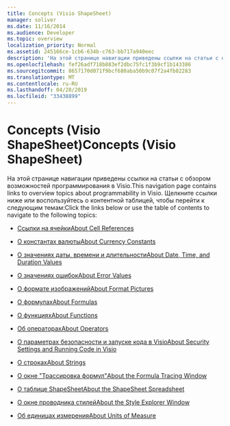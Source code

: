 ```yaml
---
title: Concepts (Visio ShapeSheet)
manager: soliver
ms.date: 11/16/2014
ms.audience: Developer
ms.topic: overview
localization_priority: Normal
ms.assetid: 245166ce-1cb6-634b-c763-bb717a940eec
description: 'На этой странице навигации приведены ссылки на статьи с обзором возможностей программирования в Visio. Щелкните ссылки ниже или воспользуйтесь о контентной таблицей, чтобы перейти к следующим темам:'
ms.openlocfilehash: fef26adf718b883ef2dbc75fc1f3b9cf1b143386
ms.sourcegitcommit: 8657170d071f9bcf680aba50b9c07f2a4fb82283
ms.translationtype: MT
ms.contentlocale: ru-RU
ms.lasthandoff: 04/28/2019
ms.locfileid: "33438899"
---
```

# <a name="concepts-visio-shapesheet"></a><span data-ttu-id="1672f-104">Concepts (Visio ShapeSheet)</span><span class="sxs-lookup"><span data-stu-id="1672f-104">Concepts (Visio ShapeSheet)</span></span>

<span data-ttu-id="1672f-105">На этой странице навигации приведены ссылки на статьи с обзором возможностей программирования в Visio.</span><span class="sxs-lookup"><span data-stu-id="1672f-105">This navigation page contains links to overview topics about programmability in Visio.</span></span> <span data-ttu-id="1672f-106">Щелкните ссылки ниже или воспользуйтесь о контентной таблицей, чтобы перейти к следующим темам:</span><span class="sxs-lookup"><span data-stu-id="1672f-106">Click the links below or use the table of contents to navigate to the following topics:</span></span>
  
- [<span data-ttu-id="1672f-107">Ссылки на ячейки</span><span class="sxs-lookup"><span data-stu-id="1672f-107">About Cell References</span></span>](about-cell-references.md)
    
- [<span data-ttu-id="1672f-108">О константах валюты</span><span class="sxs-lookup"><span data-stu-id="1672f-108">About Currency Constants</span></span>](about-currency-constants.md)
    
- [<span data-ttu-id="1672f-109">О значениях даты, времени и длительности</span><span class="sxs-lookup"><span data-stu-id="1672f-109">About Date, Time, and Duration Values</span></span>](about-date-time-and-duration-values.md)
    
- [<span data-ttu-id="1672f-110">О значениях ошибок</span><span class="sxs-lookup"><span data-stu-id="1672f-110">About Error Values</span></span>](about-error-values.md)
    
- [<span data-ttu-id="1672f-111">О формате изображений</span><span class="sxs-lookup"><span data-stu-id="1672f-111">About Format Pictures</span></span>](about-format-pictures.md)
    
- [<span data-ttu-id="1672f-112">О формулах</span><span class="sxs-lookup"><span data-stu-id="1672f-112">About Formulas</span></span>](about-formulas.md)
    
- [<span data-ttu-id="1672f-113">О функциях</span><span class="sxs-lookup"><span data-stu-id="1672f-113">About Functions</span></span>](about-functions.md)
    
- [<span data-ttu-id="1672f-114">Об операторах</span><span class="sxs-lookup"><span data-stu-id="1672f-114">About Operators</span></span>](about-operators.md)
    
- [<span data-ttu-id="1672f-115">О параметрах безопасности и запуске кода в Visio</span><span class="sxs-lookup"><span data-stu-id="1672f-115">About Security Settings and Running Code in Visio</span></span>](about-security-settings-and-running-code-in-visio-shapesheet.md)
    
- [<span data-ttu-id="1672f-116">О строках</span><span class="sxs-lookup"><span data-stu-id="1672f-116">About Strings</span></span>](about-strings.md)
    
- [<span data-ttu-id="1672f-117">О окне "Трассировка формул"</span><span class="sxs-lookup"><span data-stu-id="1672f-117">About the Formula Tracing Window</span></span>](about-the-formula-tracing-window.md)
    
- [<span data-ttu-id="1672f-118">О таблице ShapeSheet</span><span class="sxs-lookup"><span data-stu-id="1672f-118">About the ShapeSheet Spreadsheet</span></span>](about-the-shapesheet-spreadsheet.md)
    
- [<span data-ttu-id="1672f-119">О окне проводника стилей</span><span class="sxs-lookup"><span data-stu-id="1672f-119">About the Style Explorer Window</span></span>](about-the-style-explorer-window.md)
    
- [<span data-ttu-id="1672f-120">Об единицах измерения</span><span class="sxs-lookup"><span data-stu-id="1672f-120">About Units of Measure</span></span>](about-units-of-measure-visio-shapesheet-reference.md)
    

